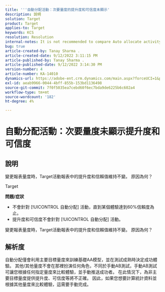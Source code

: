 ```yaml
---
title: '''自動分配活動：次要量度的提升度和可信度未顯示'
description: 說明
solution: Target
product: Target
applies-to: Target
keywords: KCS
resolution: Resolution
internal-notes: It is not recommended to compare Auto allocate activity report from Target classic because the Target classic UI does not support auto allocate reporting.
bug: true
article-created-by: Tanay Sharma .
article-created-date: 9/12/2022 3:11:15 PM
article-published-by: Tanay Sharma .
article-published-date: 9/12/2022 3:14:30 PM
version-number: 4
article-number: KA-14010
dynamics-url: https://adobe-ent.crm.dynamics.com/main.aspx?forceUCI=1&pagetype=entityrecord&etn=knowledgearticle&id=09ca1c1f-ad32-ed11-9db1-002248086735
exl-id: aeab9966-0044-4bff-855b-153bd1136498
source-git-commit: 7f0f5035ea7cebd60f6ec7bda9de6225b6c602a4
workflow-type: tm+mt
source-wordcount: '182'
ht-degree: 4%

---
```


# 自動分配活動：次要量度未顯示提升度和可信度

## 說明


變更報表量度時，Target活動報表中的提升度和信賴值維持不變。 原因為何？


Target



<b>問題/症狀</b>

- 不會針對 [!UICONTROL 自動分配] 活動，直到某個體驗達到60%信賴度為止。
- 提升度和可信度不會針對 [!UICONTROL 自動分配] 活動。


變更報表量度時，Target活動報表中的提升度和信賴值維持不變。 原因為何？


## 解析度




自動分配僅會利用主要目標量度來訓練基礎AA模型，並在測試成熟時決定成功體驗。 其他/其他量度不會在那裡扮演任何角色，不同於手動AB測試，手動AB測試可讓您根據任何指定量度來比較體驗，並手動推送成功者。 在此情況下，為非主要目標量度提供提升度、可信度等將不正確。 因此，如果您想要計算統計資料並根據其他量度來比較體驗，這需要手動完成。
